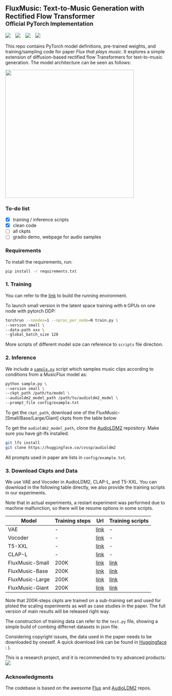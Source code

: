 ## FluxMusic: Text-to-Music Generation with Rectified Flow Transformer <br><sub>Official PyTorch Implementation</sub>

<a href="https://arxiv.org/abs/2409.00587"><img src="https://img.shields.io/static/v1?label=Paper&message=FluxMusic&color=purple&logo=arxiv"></a> &ensp;
<a href="https://huggingface.co/feizhengcong/fluxmusic"><img src="https://img.shields.io/static/v1?label=Models&message=HuggingFace&color=yellow"></a> &ensp;
  <a href="https://github.com/feizc/FluxMusic"><img src="https://img.shields.io/static/v1?label=Webpage&message=Cases&color=green"></a> &ensp;
  <a href="https://github.com/curtified/FluxMusicGUI"><img src="https://img.shields.io/static/v1?label=GUI&message=FluxMusic&color=orange&logo=demo"></a> &ensp;
</div>


This repo contains PyTorch model definitions, pre-trained weights, and training/sampling code for paper *Flux that plays music*. 
It explores a simple extension of diffusion-based rectified flow Transformers for text-to-music generation. The model architecture can be seen as follows: 

<img src=visuals/framework.png width=400 />


### To-do list

- [x] training / inference scripts
- [x] clean code
- [ ] all ckpts
- [ ] gradio demo, webpage for audio samples 

### Requirements

To install the requirements, run:
```bash
pip install -r requirements.txt
```

### 1. Training 

You can refer to the [link](https://github.com/black-forest-labs/flux) to build the running environment.

To launch small version in the latent space training with `N` GPUs on one node with pytorch DDP:
```bash
torchrun --nnodes=1 --nproc_per_node=N train.py \
--version small \
--data-path xxx \
--global_batch_size 128
```

More scripts of different model size can reference to `scripts` file direction. 


### 2. Inference 

We include a [`sample.py`](sample.py) script which samples music clips according to conditions from a MusicFlux model as:  
```bash
python sample.py \
--version small \
--ckpt_path /path/to/model \
--audioldm2_model_path /path/to/audioldm2_model \
--prompt_file config/example.txt
```

To get the `ckpt_path`, download one of the FluxMusic-[Small/Base/Large/Giant] ckpts from the table below

To get the `audioldm2_model_path`, clone the [AudioLDM2](https://huggingface.co/cvssp/audioldm2) repository. Make sure you have git-lfs installed.

```bash
git lfs install
git clone https://huggingface.co/cvssp/audioldm2
```

All prompts used in paper are lists in `config/example.txt`.


### 3. Download Ckpts and Data 

We use VAE and Vocoder in AudioLDM2, CLAP-L, and T5-XXL. You can download in the following table directly, we also provide the training scripts in our experiments. 

Note that in actual experiments, a restart experiment was performed due to machine malfunction, so there will be resume options in some scripts.


|  Model |Training steps  |  Url | Training scripts |  
|-------|--------|------------------|---------| 
| VAE | -| [link](https://huggingface.co/cvssp/audioldm2/tree/main/vae) | - |
| Vocoder |-| [link](https://huggingface.co/cvssp/audioldm2/tree/main/vocoder) | - |
| T5-XXL | - | [link](https://huggingface.co/stabilityai/stable-diffusion-3-medium-diffusers/tree/main/text_encoder_3) | - |
| CLAP-L | -|  [link](https://huggingface.co/laion/larger_clap_music/tree/main) | - |
| FluxMusic-Small |   200K     | [link](https://huggingface.co/feizhengcong/FluxMusic/blob/main/musicflow_s.pt)  |  [link](https://github.com/feizc/FluxMusic/blob/main/scripts/train_s.sh) | 
| FluxMusic-Base   |   200K    | [link](https://huggingface.co/feizhengcong/FluxMusic/blob/main/musicflow_b.pt)  | [link](https://github.com/feizc/FluxMusic/blob/main/scripts/train_b.sh) |  
| FluxMusic-Large   |  200K    | [link](https://huggingface.co/feizhengcong/FluxMusic/blob/main/musicflow_l.pt)  | [link](https://github.com/feizc/FluxMusic/blob/main/scripts/train_l.sh)  | 
| FluxMusic-Giant    |  200K   | [link](https://huggingface.co/feizhengcong/FluxMusic/blob/main/musicflow_g.pt)   | [link](https://github.com/feizc/FluxMusic/blob/main/scripts/train_g.sh) | 


Note that 200K-steps ckpts are trained on a sub-training set and used for ploted the scaling experiments as well as case studies in the paper. 
The full version of main results will be released right way. 

The construction of training data can refer to the `test.py` file, showing a simple build of combing differnet datasets in json file. 

Considering copyright issues, the data used in the paper needs to be downloaded by oneself.
A quick download link can be found in [Huggingface](https://huggingface.co/datasets?search=music) : ). 

This is a research project, and it is recommended to try advanced products: 
<a href="https://www.melodio.ai/"><img src="https://img.shields.io/static/v1?label=Recommend&message=Application&color=orange&logo=demo"></a> &ensp; 


### Acknowledgments

The codebase is based on the awesome [Flux](https://github.com/black-forest-labs/flux) and [AudioLDM2](https://github.com/haoheliu/AudioLDM2) repos. 




